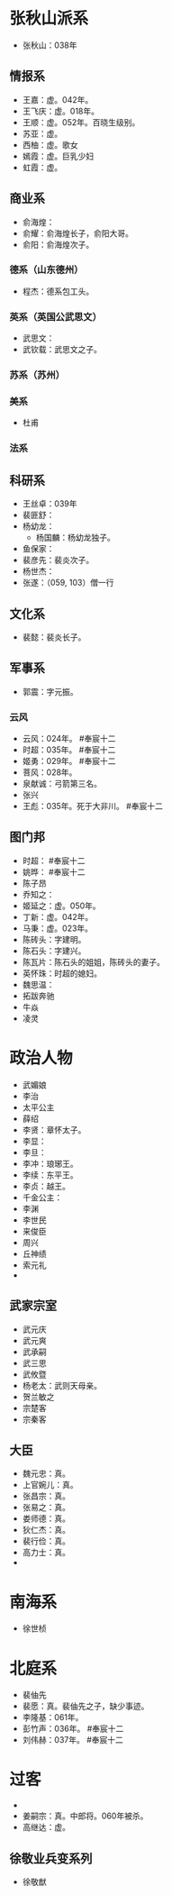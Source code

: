 # 张秋山派系

+ 张秋山：038年

## 情报系

+ 王嘉：虚。042年。
+ 王飞庆：虚。018年。
+ 王顺：虚。052年。百晓生级别。
+ 苏亚：虚。
+ 西柚：虚。歌女
+ 嫣霞：虚。巨乳少妇
+ 虹霞：虚。

## 商业系

+ 俞海煌：
+ 俞耀：俞海煌长子，俞阳大哥。
+ 俞阳：俞海煌次子。

### 德系（山东德州）

+ 程杰：德系包工头。

### 英系（英国公武思文）

+ 武思文：
+ 武钦载：武思文之子。

### 苏系（苏州）

### 美系

+ 杜甫

### 法系

## 科研系

+ 王丝卓：039年
+ 裴匪舒：
+ 杨幼龙：
	- 杨国麟：杨幼龙独子。
+ 鱼保家：
+ 裴彦先：裴炎次子。
+ 杨世杰：
+ 张遂：（059, 103）僧一行

## 文化系

+ 裴懿：裴炎长子。

## 军事系

+ 郭震：字元振。

### 云风

+ 云风：024年。 #奉宸十二
+ 时超：035年。 #奉宸十二 
+ 姬勇：029年。 #奉宸十二
+ 菩风：028年。
+ 泉献诚：弓箭第三名。
+ 张兴
+ 王彪：035年。死于大非川。 #奉宸十二

## 图门邦

+ 时超： #奉宸十二 
+ 姚晔： #奉宸十二
+ 陈子昂
+ 乔知之：
+ 姬延之：虚。050年。
+ 丁新：虚。042年。
+ 马秉：虚。023年。
+ 陈砖头：字建明。
+ 陈石头：字建兴。
+ 陈瓦片：陈石头的姐姐，陈砖头的妻子。
+ 英怀珠：时超的媳妇。
+ 魏思温：
+ 拓跋奔驰
+ 牛焱
+ 凌灵

# 政治人物

+ 武媚娘
+ 李治
+ 太平公主
+ 薛绍
+ 李贤：章怀太子。
+ 李显：
+ 李旦：
+ 李冲：琅琊王。
+ 李续：东平王。
+ 李贞：越王。
+ 千金公主：
+ 李渊
+ 李世民
+ 来俊臣
+ 周兴
+ 丘神绩
+ 索元礼
+ 

## 武家宗室

+ 武元庆
+ 武元爽
+ 武承嗣
+ 武三思
+ 武攸暨
+ 杨老太：武则天母亲。
+ 贺兰敏之
+ 宗楚客
+ 宗秦客

## 大臣

+ 魏元忠：真。
+ 上官婉儿：真。
+ 张昌宗：真。
+ 张易之：真。
+ 娄师德：真。
+ 狄仁杰：真。
+ 裴行俭：真。
+ 高力士：真。
+ 

# 南海系

+ 徐世桢

# 北庭系

+ 裴伷先
+ 裴愿：真。裴伷先之子，缺少事迹。
+ 李隆基：061年。
+ 彭竹声：036年。 #奉宸十二
+ 刘伟赫：037年。 #奉宸十二

# 过客

+ 
+ 姜嗣宗：真。中郎将。060年被杀。
+ 高继达：虚。

## 徐敬业兵变系列

+ 徐敬猷